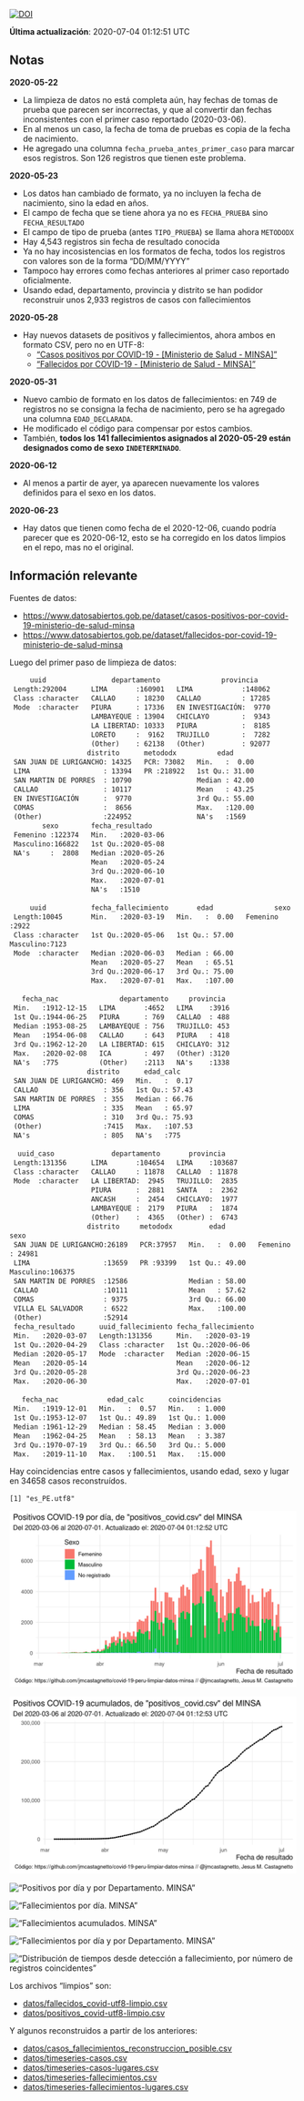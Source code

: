 [![DOI](https://zenodo.org/badge/266025854.svg)](https://zenodo.org/badge/latestdoi/266025854)

**Última actualización**: 2020-07-04 01:12:51 UTC

Notas
-----

**2020-05-22**

-   La limpieza de datos no está completa aún, hay fechas de tomas de
    prueba que parecen ser incorrectas, y que al convertir dan fechas
    inconsistentes con el primer caso reportado (2020-03-06).
-   En al menos un caso, la fecha de toma de pruebas es copia de la
    fecha de nacimiento.
-   He agregado una columna `fecha_prueba_antes_primer_caso` para marcar
    esos registros. Son 126 registros que tienen este problema.

**2020-05-23**

-   Los datos han cambiado de formato, ya no incluyen la fecha de
    nacimiento, sino la edad en años.
-   El campo de fecha que se tiene ahora ya no es `FECHA_PRUEBA` sino
    `FECHA_RESULTADO`
-   El campo de tipo de prueba (antes `TIPO_PRUEBA`) se llama ahora
    `METODODX`
-   Hay 4,543 registros sin fecha de resultado conocida
-   Ya no hay incosistencias en los formatos de fecha, todos los
    registros con valores son de la forma “DD/MM/YYYY”
-   Tampoco hay errores como fechas anteriores al primer caso reportado
    oficialmente.
-   Usando edad, departamento, provincia y distrito se han podidor
    reconstruir unos 2,933 registros de casos con fallecimientos

**2020-05-28**

-   Hay nuevos datasets de positivos y fallecimientos, ahora ambos en
    formato CSV, pero no en UTF-8:
    -   [“Casos positivos por COVID-19 - \[Ministerio de Salud -
        MINSA\]”](https://www.datosabiertos.gob.pe/dataset/casos-positivos-por-covid-19-ministerio-de-salud-minsa)
    -   [“Fallecidos por COVID-19 - \[Ministerio de Salud -
        MINSA\]”](https://www.datosabiertos.gob.pe/dataset/fallecidos-por-covid-19-ministerio-de-salud-minsa)

**2020-05-31**

-   Nuevo cambio de formato en los datos de fallecimientos: en 749 de
    registros no se consigna la fecha de nacimiento, pero se ha agregado
    una columna `EDAD_DECLARADA`.
-   He modificado el código para compensar por estos cambios.
-   También, **todos los 141 fallecimientos asignados al 2020-05-29
    están designados como de sexo `INDETERMINADO`**.

**2020-06-12**

-   Al menos a partir de ayer, ya aparecen nuevamente los valores
    definidos para el sexo en los datos.

**2020-06-23**

-   Hay datos que tienen como fecha de el 2020-12-06, cuando podría
    parecer que es 2020-06-12, esto se ha corregido en los datos limpios
    en el repo, mas no el original.

Información relevante
---------------------

Fuentes de datos:

-   <a href="https://www.datosabiertos.gob.pe/dataset/casos-positivos-por-covid-19-ministerio-de-salud-minsa" class="uri">https://www.datosabiertos.gob.pe/dataset/casos-positivos-por-covid-19-ministerio-de-salud-minsa</a>
-   <a href="https://www.datosabiertos.gob.pe/dataset/fallecidos-por-covid-19-ministerio-de-salud-minsa" class="uri">https://www.datosabiertos.gob.pe/dataset/fallecidos-por-covid-19-ministerio-de-salud-minsa</a>

Luego del primer paso de limpieza de datos:

         uuid                departamento               provincia     
     Length:292004      LIMA       :160901   LIMA            :148062  
     Class :character   CALLAO     : 18230   CALLAO          : 17285  
     Mode  :character   PIURA      : 17336   EN INVESTIGACIÓN:  9770  
                        LAMBAYEQUE : 13904   CHICLAYO        :  9343  
                        LA LIBERTAD: 10333   PIURA           :  8185  
                        LORETO     :  9162   TRUJILLO        :  7282  
                        (Other)    : 62138   (Other)         : 92077  
                       distrito      metododx          edad       
     SAN JUAN DE LURIGANCHO: 14325   PCR: 73082   Min.   :  0.00  
     LIMA                  : 13394   PR :218922   1st Qu.: 31.00  
     SAN MARTIN DE PORRES  : 10790                Median : 42.00  
     CALLAO                : 10117                Mean   : 43.25  
     EN INVESTIGACIÓN      :  9770                3rd Qu.: 55.00  
     COMAS                 :  8656                Max.   :120.00  
     (Other)               :224952                NA's   :1569    
            sexo        fecha_resultado     
     Femenino :122374   Min.   :2020-03-06  
     Masculino:166822   1st Qu.:2020-05-08  
     NA's     :  2808   Median :2020-05-26  
                        Mean   :2020-05-24  
                        3rd Qu.:2020-06-10  
                        Max.   :2020-07-01  
                        NA's   :1510        

         uuid           fecha_fallecimiento       edad               sexo     
     Length:10045       Min.   :2020-03-19   Min.   :  0.00   Femenino :2922  
     Class :character   1st Qu.:2020-05-06   1st Qu.: 57.00   Masculino:7123  
     Mode  :character   Median :2020-06-03   Median : 66.00                   
                        Mean   :2020-05-27   Mean   : 65.51                   
                        3rd Qu.:2020-06-17   3rd Qu.: 75.00                   
                        Max.   :2020-07-01   Max.   :107.00                   
                                                                              
       fecha_nac               departamento     provincia   
     Min.   :1912-12-15   LIMA       :4652   LIMA    :3916  
     1st Qu.:1944-06-25   PIURA      : 769   CALLAO  : 488  
     Median :1953-08-25   LAMBAYEQUE : 756   TRUJILLO: 453  
     Mean   :1954-06-08   CALLAO     : 643   PIURA   : 418  
     3rd Qu.:1962-12-20   LA LIBERTAD: 615   CHICLAYO: 312  
     Max.   :2020-02-08   ICA        : 497   (Other) :3120  
     NA's   :775          (Other)    :2113   NA's    :1338  
                       distrito      edad_calc     
     SAN JUAN DE LURIGANCHO: 469   Min.   :  0.17  
     CALLAO                : 356   1st Qu.: 57.43  
     SAN MARTIN DE PORRES  : 355   Median : 66.76  
     LIMA                  : 335   Mean   : 65.97  
     COMAS                 : 310   3rd Qu.: 75.93  
     (Other)               :7415   Max.   :107.53  
     NA's                  : 805   NA's   :775     

      uuid_caso              departamento       provincia     
     Length:131356      LIMA       :104654   LIMA    :103687  
     Class :character   CALLAO     : 11878   CALLAO  : 11878  
     Mode  :character   LA LIBERTAD:  2945   TRUJILLO:  2835  
                        PIURA      :  2881   SANTA   :  2362  
                        ANCASH     :  2454   CHICLAYO:  1977  
                        LAMBAYEQUE :  2179   PIURA   :  1874  
                        (Other)    :  4365   (Other) :  6743  
                       distrito     metododx         edad               sexo       
     SAN JUAN DE LURIGANCHO:26189   PCR:37957   Min.   :  0.00   Femenino : 24981  
     LIMA                  :13659   PR :93399   1st Qu.: 49.00   Masculino:106375  
     SAN MARTIN DE PORRES  :12586               Median : 58.00                     
     CALLAO                :10111               Mean   : 57.62                     
     COMAS                 : 9375               3rd Qu.: 66.00                     
     VILLA EL SALVADOR     : 6522               Max.   :100.00                     
     (Other)               :52914                                                  
     fecha_resultado      uuid_fallecimiento fecha_fallecimiento 
     Min.   :2020-03-07   Length:131356      Min.   :2020-03-19  
     1st Qu.:2020-04-29   Class :character   1st Qu.:2020-06-06  
     Median :2020-05-17   Mode  :character   Median :2020-06-15  
     Mean   :2020-05-14                      Mean   :2020-06-12  
     3rd Qu.:2020-05-28                      3rd Qu.:2020-06-23  
     Max.   :2020-06-30                      Max.   :2020-07-01  
                                                                 
       fecha_nac            edad_calc      coincidencias   
     Min.   :1919-12-01   Min.   :  0.57   Min.   : 1.000  
     1st Qu.:1953-12-07   1st Qu.: 49.89   1st Qu.: 1.000  
     Median :1961-12-29   Median : 58.45   Median : 3.000  
     Mean   :1962-04-25   Mean   : 58.13   Mean   : 3.387  
     3rd Qu.:1970-07-19   3rd Qu.: 66.50   3rd Qu.: 5.000  
     Max.   :2019-11-10   Max.   :100.51   Max.   :15.000  
                                                           

Hay coincidencias entre casos y fallecimientos, usando edad, sexo y
lugar en 34658 casos reconstruídos.

    [1] "es_PE.utf8"

![“Positivos por día. MINSA”](plots/positivos-por-dia-minsa.png)

![“Positivos acumulados. MINSA”](plots/positivos-acumulados-minsa.png)

![“Positivos por día y por Departamento.
MINSA”](plots/positivos-diarios-por-departamento-minsa.png)

![“Fallecimientos por día.
MINSA”](plots/fallecimientos-por-dia-minsa.png)

![“Fallecimientos acumulados.
MINSA”](plots/fallecimientos-acumulados-minsa.png)

![“Fallecimientos por día y por Departamento.
MINSA”](plots/fallecimientos-diarios-por-departamento-minsa.png)

![“Distribución de tiempos desde detección a fallecimiento, por número
de registros
coincidentes”](plots/deteccion-fallecimiento-por-coincidentes.png)

Los archivos “limpios” son:

-   [datos/fallecidos\_covid-utf8-limpio.csv](datos/fallecidos_covid-utf8-limpio.csv)
-   [datos/positivos\_covid-utf8-limpio.csv](datos/positivos_covid-utf8-limpio.csv)

Y algunos reconstruidos a partir de los anteriores:

-   [datos/casos\_fallecimientos\_reconstruccion\_posible.csv](datos/casos_fallecimientos_reconstruccion_posible.csv)
-   [datos/timeseries-casos.csv](datos/timeseries-casos.csv)
-   [datos/timeseries-casos-lugares.csv](datos/timeseries-casos-lugares.csv)
-   [datos/timeseries-fallecimientos.csv](datos/timeseries-fallecimientos.csv)
-   [datos/timeseries-fallecimientos-lugares.csv](datos/timeseries-fallecimientos-lugares.csv)
